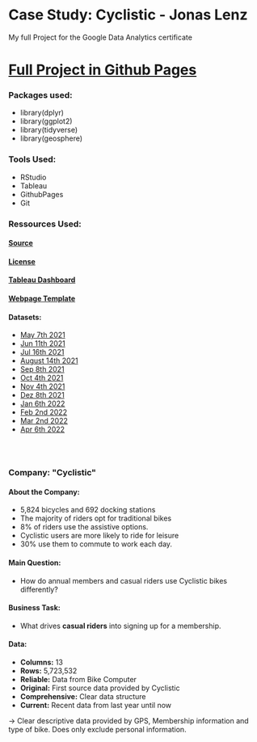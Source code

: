 # Case Study: Cyclistic - Jonas Lenz
 My full Project for the Google Data Analytics certificate

# [Full Project in Github Pages](https://jonas-ln.github.io/Case-Study-Cyclistic-Jonas-L/Links.html)

### Packages used:

+ library(dplyr)
+ library(ggplot2)
+ library(tidyverse)
+ library(geosphere)

### **Tools Used:**

+ RStudio
+ Tableau
+ GithubPages
+ Git

### Ressources Used:

#### [Source](https://d3c33hcgiwev3.cloudfront.net/aacF81H_TsWnBfNR_x7FIg_36299b28fa0c4a5aba836111daad12f1_DAC8-Case-Study-1.pdf?Expires=1652400000&Signature=kAG6IFvhoh4l5VuE9FvaR05dEEC-5~mCxksyJrIpL-sIWNoVKEMGLDA4G7v4bSXGZX85a~fzfw2~MJ5em9obaZBKhIhvaLSECjy1Xd9SdCtwhiIeZ8KGRnDIKIQvcSYflemwPOivgAzYVyhDw2nDlsafOuYEKXAVt5P1k4ONlQc_&Key-Pair-Id=APKAJLTNE6QMUY6HBC5A)


#### [License](https://ride.divvybikes.com/data-license-agreement)

#### [Tableau Dashboard](https://public.tableau.com/app/profile/jonas112520/viz/CaseStudyCyclisticDashboard/DasboardCyclisticCaseStudy)

#### [Webpage Template](https://crumplab.github.io)

#### **Datasets:**

+ [May 7th 2021](https://divvy-tripdata.s3.amazonaws.com/202104-divvy-tripdata.zip)
+ [Jun 11th 2021](https://divvy-tripdata.s3.amazonaws.com/202105-divvy-tripdata.zip)
+ [Jul 16th 2021](https://divvy-tripdata.s3.amazonaws.com/202106-divvy-tripdata.zip)
+ [August 14th 2021](https://divvy-tripdata.s3.amazonaws.com/202107-divvy-tripdata.zip)
+ [Sep 8th 2021](https://divvy-tripdata.s3.amazonaws.com/202108-divvy-tripdata.zip)
+ [Oct 4th 2021](https://divvy-tripdata.s3.amazonaws.com/202109-divvy-tripdata.zip)
+ [Nov 4th 2021](https://divvy-tripdata.s3.amazonaws.com/202110-divvy-tripdata.zip)
+ [Dez 8th 2021](https://divvy-tripdata.s3.amazonaws.com/202111-divvy-tripdata.zip)
+ [Jan 6th 2022 ](https://divvy-tripdata.s3.amazonaws.com/202112-divvy-tripdata.zip)
+ [Feb 2nd 2022](https://divvy-tripdata.s3.amazonaws.com/202201-divvy-tripdata.zip)
+ [Mar 2nd 2022](https://divvy-tripdata.s3.amazonaws.com/202202-divvy-tripdata.zip)
+ [Apr 6th 2022](https://divvy-tripdata.s3.amazonaws.com/202203-divvy-tripdata.zip)


<div class="row" style="padding-top: 30px;">
<div class="col-sm-6">

### **Company: "Cyclistic"**

#### **About the Company:**

+ 5,824 bicycles and 692 docking stations
+ The majority of riders opt for traditional bikes
+ 8% of riders use the assistive options.
+ Cyclistic users are more likely to ride for leisure
+ 30% use them to commute to work each day.

#### **Main Question:**

+ How do annual members and casual riders use Cyclistic bikes differently?

#### **Business Task:**

+ What drives **casual riders** into signing up for a membership.

#### **Data:**

+ **Columns:** 13
+ **Rows:** 5,723,532
+ **Reliable:** Data from Bike Computer
+ **Original:** First source data provided by Cyclistic
+ **Comprehensive:** Clear data structure
+ **Current:** Recent data from last year until now

-> Clear descriptive data provided by GPS, Membership information and type of bike. Does only exclude personal information.



</div>
<div class="col-sm-6">



</a>
</div>


